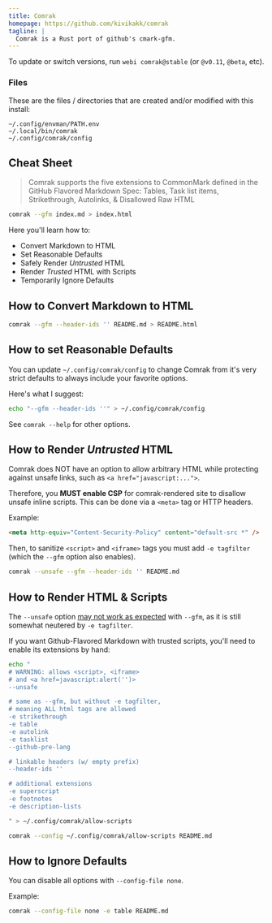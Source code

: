 ```yaml
---
title: Comrak
homepage: https://github.com/kivikakk/comrak
tagline: |
  Comrak is a Rust port of github's cmark-gfm.
---
```


To update or switch versions, run `webi comrak@stable` (or `@v0.11`, `@beta`,
etc).

### Files

These are the files / directories that are created and/or modified with this
install:

```text
~/.config/envman/PATH.env
~/.local/bin/comrak
~/.config/comrak/config
```

## Cheat Sheet

> Comrak supports the five extensions to CommonMark defined in the GitHub
> Flavored Markdown Spec: Tables, Task list items, Strikethrough, Autolinks, &
> Disallowed Raw HTML

```sh
comrak --gfm index.md > index.html
```

Here you'll learn how to:

- Convert Markdown to HTML
- Set Reasonable Defaults
- Safely Render _Untrusted_ HTML
- Render _Trusted_ HTML with Scripts
- Temporarily Ignore Defaults

## How to Convert Markdown to HTML

```sh
comrak --gfm --header-ids '' README.md > README.html
```

## How to set Reasonable Defaults

You can update `~/.config/comrak/config` to change Comrak from it's very strict
defaults to always include your favorite options.

Here's what I suggest:

```sh
echo "--gfm --header-ids ''" > ~/.config/comrak/config
```

See `comrak --help` for other options.

## How to Render _Untrusted_ HTML

Comrak does NOT have an option to allow arbitrary HTML while protecting against
unsafe links, such as `<a href="javascript:...">`.

Therefore, you **MUST enable CSP** for comrak-rendered site to disallow unsafe
inline scripts. This can be done via a `<meta>` tag or HTTP headers.

Example:

```html
<meta http-equiv="Content-Security-Policy" content="default-src *" />
```

Then, to sanitize `<script>` and `<iframe>` tags you must add `-e tagfilter`
(which the `--gfm` option also enables).

```sh
comrak --unsafe --gfm --header-ids '' README.md
```

## How to Render HTML & Scripts

The `--unsafe` option
[may not work as expected](https://github.com/kivikakk/comrak/issues/160) with
`--gfm`, as it is still somewhat neutered by `-e tagfilter`.

If you want Github-Flavored Markdown with trusted scripts, you'll need to enable
its extensions by hand:

```sh
echo "
# WARNING: allows <script>, <iframe>
# and <a href=javascript:alert('')>
--unsafe

# same as --gfm, but without -e tagfilter,
# meaning ALL html tags are allowed
-e strikethrough
-e table
-e autolink
-e tasklist
--github-pre-lang

# linkable headers (w/ empty prefix)
--header-ids ''

# additional extensions
-e superscript
-e footnotes
-e description-lists

" > ~/.config/comrak/allow-scripts
```

```sh
comrak --config ~/.config/comrak/allow-scripts README.md
```

## How to Ignore Defaults

You can disable all options with `--config-file none`.

Example:

```sh
comrak --config-file none -e table README.md
```
